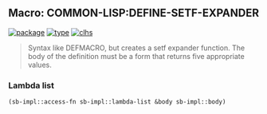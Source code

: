 ## Macro: COMMON-LISP:DEFINE-SETF-EXPANDER
[![package](https://img.shields.io/badge/Package-COMMON--LISP-5f9ea0.svg?style=social&colorA=999999)](../) [![type](https://img.shields.io/badge/Type-Macro-5f9ea0.svg?style=social&colorA=999999)](../#macro) [![clhs](https://img.shields.io/badge/CLHS-DEFINE--SETF--EXPANDER-5f9ea0.svg?style=social&colorA=999999)](http://www.lispworks.com/documentation/HyperSpec/Body/m_defi_3.htm) 

> Syntax like DEFMACRO, but creates a setf expander function. The body
> of the definition must be a form that returns five appropriate values.

### Lambda list
```cl
(sb-impl::access-fn sb-impl::lambda-list &body sb-impl::body)
```
